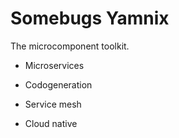 # Somebugs Yamnix

The microcomponent toolkit.

- Microservices

- Codogeneration

- Service mesh

- Cloud native
